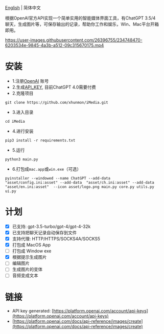 [English](README.md) | 简体中文

根据OpenAI官方API实现一个简单实用的智能媒体界面工具，有ChatGPT 3.5/4聊天，生成图片等，可保存输出的记录，帮助你工作和娱乐，Win、Mac平台开箱即用。


https://user-images.githubusercontent.com/26396755/234748470-6203534e-9845-4a3b-a512-09c315670175.mp4



# 安装
- 1.注册[OpenAI](https://openai.com/) 账号
- 2.生成[API_KEY](https://platform.openai.com/account/api-keys), 目前ChatGPT 4.0需要付费
- 2.克隆项目
```
git clone https://github.com/xhunmon/iMedia.git
```
- 3.进入目录
```shell
cd iMedia
```
- 4.进行安装
```shell
pip3 install -r requirements.txt
```
- 5.运行
```shell
python3 main.py
```

- 6.打包成`mac.app`或`win.exe`（可选）
```shell script
pyinstaller --windowed --name ChatGPT --add-data "asset/config.ini:asset" --add-data  "asset/ch.ini:asset" --add-data "asset/en.ini:asset"  --icon asset/logo.png main.py core.py utils.py ui.py
```


# 计划
- [x] 已支持: gpt-3.5-turbo/gpt-4/gpt-4-32k
- [x] 已支持把聊天记录自动保存到文件
- [x] 支持代理: HTTP/HTTPS/SOCKS4A/SOCKS5
- [x] 打包成 MacOS App
- [ ] 打包成 Window exe
- [x] 根据提示生成图片
- [ ] 编辑图片
- [ ] 生成图片的变体
- [ ] 音频变成文本

# 链接
- API key generated: [https://platform.openai.com/account/api-keys](https://platform.openai.com/account/api-keys)
- [https://platform.openai.com/docs/api-reference/images/create](https://platform.openai.com/docs/api-reference/images/create)
